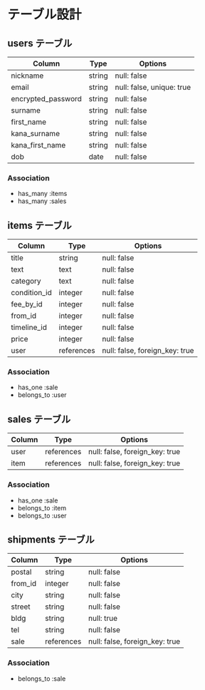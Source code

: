 # テーブル設計

## users テーブル

| Column             | Type    | Options                   |
| ------------------ | ------- | ------------------------- |
| nickname           | string  | null: false               |
| email              | string  | null: false, unique: true |
| encrypted_password | string  | null: false               |
| surname            | string  | null: false               |
| first_name         | string  | null: false               |
| kana_surname       | string  | null: false               |
| kana_first_name    | string  | null: false               |
| dob                | date    | null: false               |


### Association

- has_many :items
- has_many :sales

##  items テーブル

| Column       | Type       | Options                         |
| ------------ | ---------- | ------------------------------- |
| title        | string     | null: false                     |
| text         | text       | null: false                     |
| category     | text       | null: false                     |
| condition_id | integer    | null: false                     |
| fee_by_id    | integer    | null: false                     |
| from_id      | integer    | null: false                     |
| timeline_id  | integer    | null: false                     |
| price        | integer    | null: false                     |
| user         | references | null: false, foreign_key: true  |


### Association

- has_one :sale
- belongs_to :user

## sales テーブル

| Column       | Type       | Options                        |
| ------------ | ---------- | ------------------------------ |
| user         | references | null: false, foreign_key: true |
| item         | references | null: false, foreign_key: true |

### Association

- has_one :sale
- belongs_to :item
- belongs_to :user

## shipments テーブル

| Column       | Type       | Options                         |
| ------------ | ---------- | ------------------------------- |
| postal       | string     | null: false                     |
| from_id      | integer    | null: false                     |
| city         | string     | null: false                     |
| street       | string     | null: false                     |
| bldg         | string     | null: true                      |
| tel          | string     | null: false                     |
| sale         | references | null: false, foreign_key: true  |

### Association

- belongs_to :sale